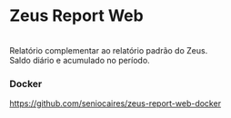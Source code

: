 # Zeus Report Web <br/>
<br/>
Relatório complementar ao relatório padrão do Zeus. <br/>
Saldo diário e acumulado no período. <br/>

### Docker
https://github.com/seniocaires/zeus-report-web-docker
